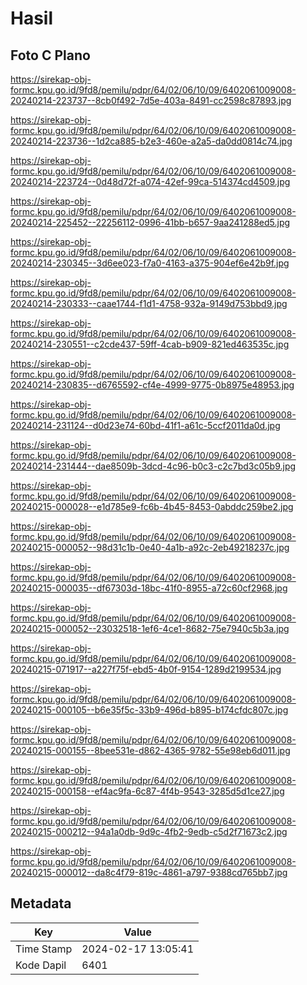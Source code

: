 # Hasil

## Foto C Plano

https://sirekap-obj-formc.kpu.go.id/9fd8/pemilu/pdpr/64/02/06/10/09/6402061009008-20240214-223737--8cb0f492-7d5e-403a-8491-cc2598c87893.jpg

https://sirekap-obj-formc.kpu.go.id/9fd8/pemilu/pdpr/64/02/06/10/09/6402061009008-20240214-223736--1d2ca885-b2e3-460e-a2a5-da0dd0814c74.jpg

https://sirekap-obj-formc.kpu.go.id/9fd8/pemilu/pdpr/64/02/06/10/09/6402061009008-20240214-223724--0d48d72f-a074-42ef-99ca-514374cd4509.jpg

https://sirekap-obj-formc.kpu.go.id/9fd8/pemilu/pdpr/64/02/06/10/09/6402061009008-20240214-225452--22256112-0996-41bb-b657-9aa241288ed5.jpg

https://sirekap-obj-formc.kpu.go.id/9fd8/pemilu/pdpr/64/02/06/10/09/6402061009008-20240214-230345--3d6ee023-f7a0-4163-a375-904ef6e42b9f.jpg

https://sirekap-obj-formc.kpu.go.id/9fd8/pemilu/pdpr/64/02/06/10/09/6402061009008-20240214-230333--caae1744-f1d1-4758-932a-9149d753bbd9.jpg

https://sirekap-obj-formc.kpu.go.id/9fd8/pemilu/pdpr/64/02/06/10/09/6402061009008-20240214-230551--c2cde437-59ff-4cab-b909-821ed463535c.jpg

https://sirekap-obj-formc.kpu.go.id/9fd8/pemilu/pdpr/64/02/06/10/09/6402061009008-20240214-230835--d6765592-cf4e-4999-9775-0b8975e48953.jpg

https://sirekap-obj-formc.kpu.go.id/9fd8/pemilu/pdpr/64/02/06/10/09/6402061009008-20240214-231124--d0d23e74-60bd-41f1-a61c-5ccf2011da0d.jpg

https://sirekap-obj-formc.kpu.go.id/9fd8/pemilu/pdpr/64/02/06/10/09/6402061009008-20240214-231444--dae8509b-3dcd-4c96-b0c3-c2c7bd3c05b9.jpg

https://sirekap-obj-formc.kpu.go.id/9fd8/pemilu/pdpr/64/02/06/10/09/6402061009008-20240215-000028--e1d785e9-fc6b-4b45-8453-0abddc259be2.jpg

https://sirekap-obj-formc.kpu.go.id/9fd8/pemilu/pdpr/64/02/06/10/09/6402061009008-20240215-000052--98d31c1b-0e40-4a1b-a92c-2eb49218237c.jpg

https://sirekap-obj-formc.kpu.go.id/9fd8/pemilu/pdpr/64/02/06/10/09/6402061009008-20240215-000035--df67303d-18bc-41f0-8955-a72c60cf2968.jpg

https://sirekap-obj-formc.kpu.go.id/9fd8/pemilu/pdpr/64/02/06/10/09/6402061009008-20240215-000052--23032518-1ef6-4ce1-8682-75e7940c5b3a.jpg

https://sirekap-obj-formc.kpu.go.id/9fd8/pemilu/pdpr/64/02/06/10/09/6402061009008-20240215-071917--a227f75f-ebd5-4b0f-9154-1289d2199534.jpg

https://sirekap-obj-formc.kpu.go.id/9fd8/pemilu/pdpr/64/02/06/10/09/6402061009008-20240215-000105--b6e35f5c-33b9-496d-b895-b174cfdc807c.jpg

https://sirekap-obj-formc.kpu.go.id/9fd8/pemilu/pdpr/64/02/06/10/09/6402061009008-20240215-000155--8bee531e-d862-4365-9782-55e98eb6d011.jpg

https://sirekap-obj-formc.kpu.go.id/9fd8/pemilu/pdpr/64/02/06/10/09/6402061009008-20240215-000158--ef4ac9fa-6c87-4f4b-9543-3285d5d1ce27.jpg

https://sirekap-obj-formc.kpu.go.id/9fd8/pemilu/pdpr/64/02/06/10/09/6402061009008-20240215-000212--94a1a0db-9d9c-4fb2-9edb-c5d2f71673c2.jpg

https://sirekap-obj-formc.kpu.go.id/9fd8/pemilu/pdpr/64/02/06/10/09/6402061009008-20240215-000012--da8c4f79-819c-4861-a797-9388cd765bb7.jpg


## Metadata

| Key        | Value               |
| ---------- | ------------------- |
| Time Stamp | 2024-02-17 13:05:41 |
| Kode Dapil | 6401                |




